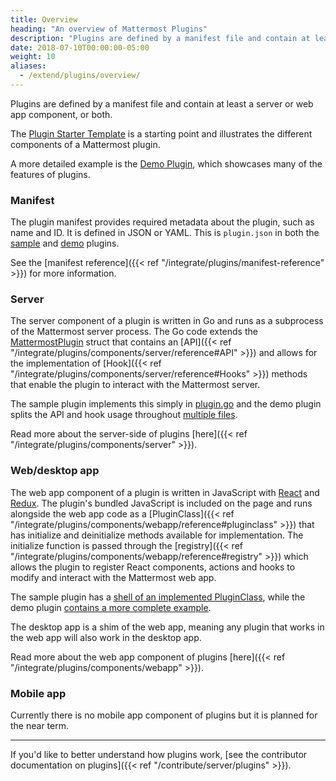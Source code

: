 ```yaml
---
title: Overview
heading: "An overview of Mattermost Plugins"
description: "Plugins are defined by a manifest file and contain at least a server or web app component, or both. Learn more in our overview of plugins."
date: 2018-07-10T00:00:00-05:00
weight: 10
aliases:
  - /extend/plugins/overview/
---
```


Plugins are defined by a manifest file and contain at least a server or web app component, or both.

The [Plugin Starter Template](https://github.com/mattermost/mattermost-plugin-starter-template) is a starting point and illustrates the different components of a Mattermost plugin.

A more detailed example is the [Demo Plugin](https://github.com/mattermost/mattermost-plugin-demo), which showcases many of the features of plugins.

### Manifest
The plugin manifest provides required metadata about the plugin, such as name and ID. It is defined in JSON or YAML. This is `plugin.json` in both the [sample](https://github.com/mattermost/mattermost-plugin-starter-template/blob/master/plugin.json) and [demo](https://github.com/mattermost/mattermost-plugin-demo/blob/master/plugin.json) plugins.

See the [manifest reference]({{< ref "/integrate/plugins/manifest-reference" >}}) for more information.

### Server
The server component of a plugin is written in Go and runs as a subprocess of the Mattermost server process. The Go code extends the [MattermostPlugin](https://godoc.org/github.com/mattermost/mattermost-server/v6/plugin#MattermostPlugin) struct that contains an [API]({{< ref "/integrate/plugins/components/server/reference#API" >}}) and allows for the implementation of [Hook]({{< ref "/integrate/plugins/components/server/reference#Hooks" >}}) methods that enable the plugin to interact with the Mattermost server.

The sample plugin implements this simply in [plugin.go](https://github.com/mattermost/mattermost-plugin-starter-template/blob/master/server/plugin.go) and the demo plugin splits the API and hook usage throughout [multiple files](https://github.com/mattermost/mattermost-plugin-demo/tree/master/server).

Read more about the server-side of plugins [here]({{< ref "/integrate/plugins/components/server" >}}).

### Web/desktop app
The web app component of a plugin is written in JavaScript with [React](https://reactjs.org) and [Redux](https://redux.js.org/). The plugin's bundled JavaScript is included on the page and runs alongside the web app code as a [PluginClass]({{< ref "/integrate/plugins/components/webapp/reference#pluginclass" >}}) that has initialize and deinitialize methods available for implementation. The initialize function is passed through the [registry]({{< ref "/integrate/plugins/components/webapp/reference#registry" >}}) which allows the plugin to register React components, actions and hooks to modify and interact with the Mattermost web app.

The sample plugin has a [shell of an implemented PluginClass](https://github.com/mattermost/mattermost-plugin-starter-template/blob/master/webapp/src/index.js), while the demo plugin [contains a more complete example](https://github.com/mattermost/mattermost-plugin-demo/blob/master/webapp/src/plugin.jsx).

The desktop app is a shim of the web app, meaning any plugin that works in the web app will also work in the desktop app.

Read more about the web app component of plugins [here]({{< ref "/integrate/plugins/components/webapp" >}}).

### Mobile app
Currently there is no mobile app component of plugins but it is planned for the near term.

----

If you'd like to better understand how plugins work, [see the contributor documentation on plugins]({{< ref "/contribute/server/plugins" >}}).
